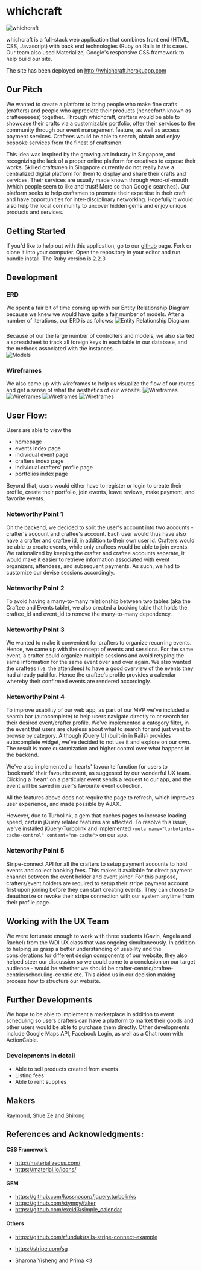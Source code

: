 # whichcraft

![whichcraft](https://github.com/wdi-sg/wdi-project-3-the-dream-team/blob/master/homepage.png)

whichcraft is a full-stack web application that combines front end (HTML, CSS, Javascript) with back end technologies (Ruby on Rails in this case).   Our team also used Materialize, Google's responsive CSS framework to help build our site.

The site has been deployed on http://whichcraft.herokuapp.com

## Our Pitch
We wanted to create a platform to bring people who make fine crafts (crafters) and people who appreciate their products (henceforth known as crafteeeeees) together.  Through whichcraft, crafters would be able to showcase their crafts via a customizable portfolio, offer their services to the community through our event management feature, as well as access payment services.  Craftees would be able to search, obtain and enjoy bespoke services from the finest of craftsmen.

This idea was inspired by the growing art industry in Singapore, and recognizing the lack of a proper online platform for creatives to expose their works.  Skilled craftsmen in Singapore currently do not really have a centralized digital platform for them to display and share their crafts and services.  Their services are usually made known through word-of-mouth (which people seem to like and trust!  More so than Google searches).  Our platform seeks to help craftsmen to promote their expertise in their craft and have opportunities for inter-disciplinary networking.  Hopefully it would also help the local community to uncover hidden gems and enjoy unique products and services.

## Getting Started
If you'd like to help out with this application, go to our [github](https://github.com/wdi-sg/wdi-project-3-the-dream-team) page.  Fork or clone it into your computer.  Open the repository in your editor and run bundle install.  The Ruby version is 2.2.3


## Development
### ERD
We spent a fair bit of time coming up with our **E**ntity **R**elationship **D**iagram because we knew we would have quite a fair number of models.  After a number of iterations, our ERD is as follows:
![Entity Relationship Diagram](https://github.com/wdi-sg/wdi-project-3-the-dream-team/blob/master/erd_diagram.png)

###

Because of our the large number of controllers and models, we also started a spreadsheet to track all foreign keys in each table in our database, and the methods associated with the instances.  
![Models](https://github.com/wdi-sg/wdi-project-3-the-dream-team/blob/master/modelsAndForeignKeys.png)

### Wireframes
We also came up with wireframes to help us visualize the flow of our routes and get a sense of what the aesthetics of our website.
![Wireframes](https://github.com/wdi-sg/wdi-project-3-the-dream-team/blob/master/profilepage.png)
![Wireframes](https://github.com/wdi-sg/wdi-project-3-the-dream-team/blob/master/crafter.png)
![Wireframes](https://github.com/wdi-sg/wdi-project-3-the-dream-team/blob/master/newevent.png)
![Wireframes](https://github.com/wdi-sg/wdi-project-3-the-dream-team/blob/master/bookings.png)


## User Flow:
Users are able to view the
- homepage
- events index page
- individual event page
- crafters index page
- individual crafters' profile page
- portfolios index page

Beyond that, users would either have to register or login to create their profile, create their portfolio, join events, leave reviews, make payment, and favorite events.  

### Noteworthy Point 1
On the backend, we decided to split the user's account into two accounts  - crafter's account and craftee's account.  Each user would thus have also have a crafter and craftee id, in addition to their own user id.  Crafters would be able to create events, while only craftees would be able to join events.  We rationalized by keeping the crafter and craftee accounts separate, it would make it easier to retrieve information associated with event organizers, attendees, and subsequent payments.  As such, we had to customize our devise sessions accordingly.  

### Noteworthy Point 2
To avoid having a many-to-many relationship between two tables (aka the Craftee and Events table), we also created a booking table that holds the craftee_id and event_id to remove the many-to-many dependency.  

### Noteworthy Point 3
We wanted to make it convenient for crafters to organize recurring events.  Hence, we came up with the concept of events and sessions.  For the same event, a crafter could organize multiple sessions and avoid retyping the same information for the same event over and over again.  We also wanted the craftees (i.e. the attendees) to have a good overview of the events they had already paid for. Hence the craftee's profile provides a calendar whereby their confirmed events are rendered accordingly.  

### Noteworthy Point 4
To improve usability of our web app, as part of our MVP we've included a search bar (autocomplete) to help users navigate directly to or search for their desired event/crafter profile. We've implemented a category filter, in the event that users are clueless about what to search for and just want to browse by category. Although jQuery UI (built-in in Rails) provides autocomplete widget, we've decided to not use it and explore on our own. The result is more customization and higher control over what happens in the backend.

We've also implemented a 'hearts' favourite function for users to 'bookmark' their favourite event, as suggested by our wonderful UX team. Clicking a 'heart' on a particular event sends a request to our app, and the event will be saved in user's favourite event collection.

All the features above does not require the page to refresh, which improves user experience, and made possible by AJAX.

However, due to Turbolink, a gem that caches pages to increase loading speed, certain jQuery related features are affected. To resolve this issue, we've installed jQuery-Turbolink and implemented ```<meta name="turbolinks-cache-control" content="no-cache">``` on our app.

### Noteworthy Point 5
Stripe-connect API for all the crafters to setup payment accounts to hold events and collect booking fees. This makes it available for direct payment channel between the event holder and event joiner. For this purpose, crafters/event holders are required to setup their stripe payment account first upon joining before they can start creating events. They can choose to deauthorize or revoke their stripe connection with our system anytime from their profile page.

## Working with the UX Team
We were fortunate enough to work with three students (Gavin, Angela and Rachel) from the WDI UX class that was ongoing simultaneously.  In addition to helping us grasp a better understanding of usability and the considerations for different design components of our website, they also helped steer our discussion so we could come to a conclusion on our target audience -  would be whether we should be crafter-centric/craftee-centric/scheduling-centric etc. This aided us in our decision making process how to structure our website.

## Further Developments
We hope to be able to implement a marketplace in addition to event scheduling so users crafters can have a platform to market their goods and other users would be able to purchase them directly.  Other developments include Google Maps API, Facebook Login, as well as a Chat room with ActionCable.

### Developments in detail
- Able to sell products created from events
- Listing fees
- Able to rent supplies

## Makers
Raymond, Shue Ze and Shirong

## References and Acknowledgments:
#### CSS Framework
* http://materializecss.com/
* https://material.io/icons/
#### GEM
* https://github.com/kossnocorp/jquery.turbolinks
* https://github.com/stympy/faker
* https://github.com/excid3/simple_calendar
#### Others
* https://github.com/rfunduk/rails-stripe-connect-example
* https://stripe.com/sg

* Sharona Yisheng and Prima <3
